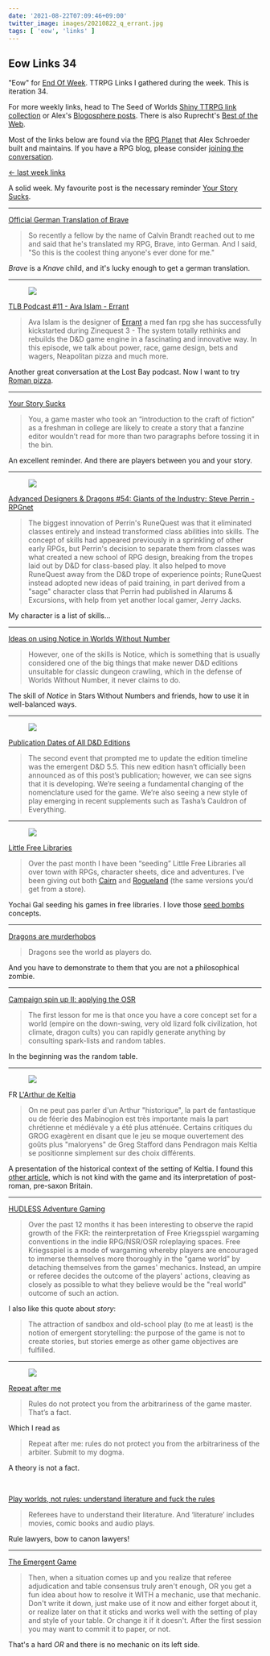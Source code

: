 ```yaml
---
date: '2021-08-22T07:09:46+09:00'
twitter_image: images/20210822_q_errant.jpg
tags: [ 'eow', 'links' ]
---
```


## Eow Links 34

"Eow" for [End Of Week](/#eow). TTRPG Links I gathered during the week. This is iteration 34.

For more weekly links, head to The Seed of Worlds [Shiny TTRPG link collection](https://seedofworlds.blogspot.com/search/label/weekly%20links) or Alex's [Blogosphere posts](https://alexschroeder.ch/wiki/Blogosphere). There is also Ruprecht's [Best of the Web](https://ruprechtsrpg.blogspot.com/search/label/Best%20of%20the%20Web).

Most of the links below are found via the [RPG Planet](https://campaignwiki.org/rpg/) that Alex Schroeder built and maintains. If you have a RPG blog, please consider [joining the conversation](https://campaignwiki.org/wiki/Planet/Please_join!).

[← last week links](20210814.html?t=Eow_Links_33&f=eow34)

A solid week. My favourite post is the necessary reminder [Your Story Sucks](https://grumpywizard.home.blog/2021/08/19/your-story-sucks/).

<hr/>

[Official German Translation of Brave](https://knightattheopera.blogspot.com/2021/08/official-german-translation-of-brave-my.html)

> So recently a fellow by the name of Calvin Brandt reached out to me and said that he's translated my RPG, Brave, into German. And I said, "So this is the coolest thing anyone's ever done for me."

_Brave_ is a _Knave_ child, and it's lucky enough to get a german translation.

<hr/>

<figure class="right small">
<a href="https://www.kickstarter.com/projects/avaislam/errant"><img src="images/20210822_errant.jpg" loading="lazy" /></a>
<figcaption>
</figcaption>
</figure>

[TLB Podcast #11 - Ava Islam - Errant](https://thelostbayrpg.blogspot.com/2021/08/tlb-podcast-11-ava-islam-errant.html)

> Ava Islam is the designer of [Errant](https://www.kickstarter.com/projects/avaislam/errant) a med fan rpg she has successfully kickstarted during Zinequest 3 - The system totally rethinks and rebuilds the D&D game engine in a fascinating and innovative way. In this episode, we talk about power, race, game design, bets and wagers, Neapolitan pizza and much more.

Another great conversation at the Lost Bay podcast. Now I want to try [Roman pizza](https://en.wikipedia.org/wiki/Roman_pizza).

<hr/>

[Your Story Sucks](https://grumpywizard.home.blog/2021/08/19/your-story-sucks/)

> You, a game master who took an “introduction to the craft of fiction” as a freshman in college are likely to create a story that a fanzine editor wouldn’t read for more than two paragraphs before tossing it in the bin.

An excellent reminder. And there are players between you and your story.

<hr/>

<figure class="right small">
<a href="https://www.rpg.net/columns/advanced-designers-and-dragons/advanced-designers-and-dragons54.phtml"><img src="images/20210822_runequest.jpg" loading="lazy" /></a>
<figcaption>
</figcaption>
</figure>

[Advanced Designers & Dragons #54: Giants of the Industry: Steve Perrin - RPGnet](https://www.rpg.net/columns/advanced-designers-and-dragons/advanced-designers-and-dragons54.phtml)

> The biggest innovation of Perrin's RuneQuest was that it eliminated classes entirely and instead transformed class abilities into skills. The concept of skills had appeared previously in a sprinkling of other early RPGs, but Perrin's decision to separate them from classes was what created a new school of RPG design, breaking from the tropes laid out by D&D for class-based play. It also helped to move RuneQuest away from the D&D trope of experience points; RuneQuest instead adopted new ideas of paid training, in part derived from a "sage" character class that Perrin had published in Alarums & Excursions, with help from yet another local gamer, Jerry Jacks.

My character is a list of skills...

<hr/>

[Ideas on using Notice in Worlds Without Number](http://spriggans-den.com/2021/08/15/ideas-on-using-notice-in-worlds-without-number/)

> However, one of the skills is Notice, which is something that is usually considered one of the big things that make newer D&D editions unsuitable for classic dungeon crawling, which in the defense of Worlds Without Number, it never claims to do.

The skill of _Notice_ in Stars Without Numbers and friends, how to use it in well-balanced ways.

<hr/>

<figure class="right small">
<a href="https://dragonsneverforget.wordpress.com/2021/08/17/publication-dates-of-all-dd-editions/"><img src="images/20210822_dnd.jpg" loading="lazy" /></a>
<figcaption>
</figcaption>
</figure>

[Publication Dates of All D&D Editions](https://dragonsneverforget.wordpress.com/2021/08/17/publication-dates-of-all-dd-editions/)

> The second event that prompted me to update the edition timeline was the emergent D&D 5.5. This new edition hasn’t officially been announced as of this post’s publication; however, we can see signs that it is developing. We’re seeing a fundamental changing of the nomenclature used for the game. We’re also seeing a new style of play emerging in recent supplements such as Tasha’s Cauldron of Everything.

<hr/>

<figure class="right small">
<a href="https://newschoolrevolution.com/2021/08/16/little-free-libraries"><img src="images/20210822_cairn.jpg" loading="lazy" /></a>
<figcaption>
</figcaption>
</figure>

[Little Free Libraries](https://newschoolrevolution.com/2021/08/16/little-free-libraries)

> Over the past month I have been “seeding” Little Free Libraries all over town with RPGs, character sheets, dice and adventures. I’ve been giving out both [Cairn](https://cairnrpg.com/) and [Rogueland](https://www.cavernsofheresy.com/product/rogueland) (the same versions you’d get from a store).

Yochai Gal seeding his games in free libraries. I love those [seed bombs](https://en.wikipedia.org/wiki/Seed_ball) concepts.

<hr/>

[Dragons are murderhobos](https://spiceomancy.blogspot.com/2021/08/dragons-are-murderhobos.html)

> Dragons see the world as players do.

And you have to demonstrate to them that you are not a philosophical zombie.

<hr/>

[Campaign spin up II: applying the OSR](https://seedofworlds.blogspot.com/2021/08/campaign-spin-up-ii-applying-osr.html)

> The first lesson for me is that once you have a core concept set for a world (empire on the down-swing, very old lizard folk civilization, hot climate, dragon cults) you can rapidly generate anything by consulting spark-lists and random tables.

In the beginning was the random table.

<hr/>

<figure class="right small">
<a href="images/20210822_cymru.jpg"><img src="images/20210822_cymru.jpg" loading="lazy" /></a>
<figcaption>
</figcaption>
</figure>

<span class="lang">FR</span> [L'Arthur de Keltia](https://anniceris.blogspot.com/2021/08/larthur-de-keltia.html)

> On ne peut pas parler d'un Arthur "historique", la part de fantastique ou de féerie des Mabinogion est très importante mais la part chrétienne et médiévale y a été plus atténuée. Certains critiques du GROG exagèrent en disant que le jeu se moque ouvertement des goûts plus "maloryens" de Greg Stafford dans Pendragon mais Keltia se positionne simplement sur des choix différents.

A presentation of the historical context of the setting of Keltia. I found this [other article](https://www.ligue-ludique.fr/keltia-ou-les-derives-de-la-celtomanie), which is not kind with the game and its interpretation of post-roman, pre-saxon Britain.

<hr/>

[HUDLESS Adventure Gaming](https://aloneinthelabyrinth.blogspot.com/2021/08/hudless-adventure-gaming.html)

> Over the past 12 months it has been interesting to observe the rapid growth of the FKR: the reinterpretation of Free Kriegsspiel wargaming conventions in the indie RPG/NSR/OSR roleplaying spaces. Free Kriegsspiel  is a mode of wargaming whereby players are encouraged to immerse themselves more thoroughly in the "game world" by detaching themselves from the games' mechanics. Instead, an umpire or referee decides the outcome of the players' actions, cleaving as closely as possible to what they believe would be the "real world" outcome of such an action.

I also like this quote about _story_:

> The attraction of sandbox and old-school play (to me at least) is the notion of emergent storytelling: the purpose of the game is not to create stories, but stories emerge as other game objectives are fulfilled.

<hr/>

<figure class="right small">
<img src="images/20210822_kriegsspiel.jpg" loading="lazy" />
<figcaption>
</figcaption>
</figure>

[Repeat after me](https://darkwormcolt.wordpress.com/2021/08/19/repeat-after-me/)

> Rules do not protect you from the arbitrariness of the game master. That’s a fact.

Which I read as

> Repeat after me: rules do not protect you from the arbitrariness of the arbiter. Submit to my dogma.

A theory is not a fact.

&nbsp;

[Play worlds, not rules: understand literature and fuck the rules](https://darkwormcolt.wordpress.com/2021/08/15/play-worlds-not-rules-understand-literature-and-fuck-the-rules/)

> Referees have to understand their literature. And ‘literature’ includes movies, comic books and audio plays.

Rule lawyers, bow to canon lawyers!

<hr/>

[The Emergent Game](https://undergroundadv.blogspot.com/2021/08/the-emergent-game.html)

> Then, when a situation comes up and you realize that referee adjudication and table consensus truly aren't enough, OR you get a fun idea about how to resolve it WITH a mechanic, use that mechanic. Don't write it down, just make use of it now and either forget about it, or realize later on that it sticks and works well with the setting of play and style of your table. Or change it if it doesn't. After the first session you may want to commit it to paper, or not.

That's a hard _OR_ and there is no mechanic on its left side.

